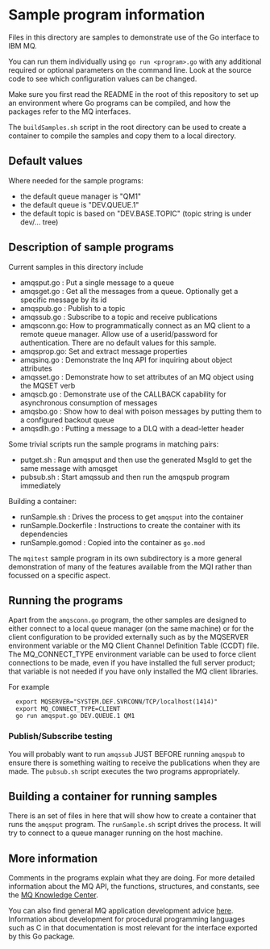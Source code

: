 # Sample program information
Files in this directory are samples to demonstrate use of the Go interface to IBM MQ.

You can run them individually using `go run <program>.go` with any additional
required or optional parameters on the command line. Look at the source code to see
which configuration values can be changed.

Make sure you first read the README in the root of this repository to set up an environment
where Go programs can be compiled, and how the packages refer to the MQ interfaces.

The `buildSamples.sh` script in the root directory can be used to create a container to
compile the samples and copy them to a local directory.

## Default values
Where needed for the sample programs:

* the default queue manager is "QM1"
* the default queue is "DEV.QUEUE.1"
* the default topic is based on "DEV.BASE.TOPIC" (topic string is under dev/... tree)

## Description of sample programs
Current samples in this directory include

* amqsput.go : Put a single message to a queue
* amqsget.go : Get all the messages from a queue. Optionally get a specific message by its id
* amqspub.go : Publish to a topic
* amqssub.go : Subscribe to a topic and receive publications
* amqsconn.go: How to programmatically connect as an MQ client to a remote queue manager.
Allow use of a userid/password for authentication. There are no default values for this sample.
* amqsprop.go: Set and extract message properties
* amqsinq.go : Demonstrate the Inq API for inquiring about object attributes
* amqsset.go : Demonstrate how to set attributes of an MQ object using the MQSET verb
* amqscb.go  : Demonstrate use of the CALLBACK capability for asynchronous consumption of messages
* amqsbo.go  : Show how to deal with poison messages by putting them to a configured backout queue
* amqsdlh.go : Putting a message to a DLQ with a dead-letter header

Some trivial scripts run the sample programs in matching pairs:
* putget.sh  : Run amqsput and then use the generated MsgId to get the same message with amqsget
* pubsub.sh  : Start amqssub and then run the amqspub program immediately

Building a container:
* runSample.sh         : Drives the process to get `amqsput` into the container
* runSample.Dockerfile : Instructions to create the container with its dependencies
* runSample.gomod      : Copied into the container as `go.mod`

The `mqitest` sample program in its own subdirectory is a more general demonstration
of many of the features available from the MQI rather than focussed on a specific
aspect.

## Running the programs
Apart from the `amqsconn.go` program, the other samples are designed to either connect
to a local queue manager (on the same machine) or for the client configuration to be
provided externally such as by the MQSERVER environment variable or the
MQ Client Channel Definition Table (CCDT) file. The MQ_CONNECT_TYPE environment
variable can be used to force client connections to be made, even if you have
installed the full server product; that variable is not needed if you have
only installed the MQ client libraries.

For example

```
  export MQSERVER="SYSTEM.DEF.SVRCONN/TCP/localhost(1414)"
  export MQ_CONNECT_TYPE=CLIENT
  go run amqsput.go DEV.QUEUE.1 QM1
```

### Publish/Subscribe testing
You will probably want to run `amqssub` JUST BEFORE running `amqspub` to ensure
there is something waiting to receive the publications when they are made. The
`pubsub.sh` script executes the two programs appropriately.

## Building a container for running samples
There is an set of files in here that will show how to create a container that runs
the `amqsput` program. The `runSample.sh` script drives the process. It will try to
connect to a queue manager running on the host machine.

## More information
Comments in the programs explain what they are doing. For more detailed information about the
MQ API, the functions, structures, and constants, see the
[MQ Knowledge Center](https://www.ibm.com/support/knowledgecenter/en/SSFKSJ_latest/com.ibm.mq.ref.dev.doc/q089590_.html).

You can also find general MQ application development advice [here](https://www.ibm.com/support/knowledgecenter/en/SSFKSJ_latest/com.ibm.mq.dev.doc/q022830_.html).
Information about development for procedural programming languages such as C in that
documentation is most relevant for the interface exported by this Go package.
